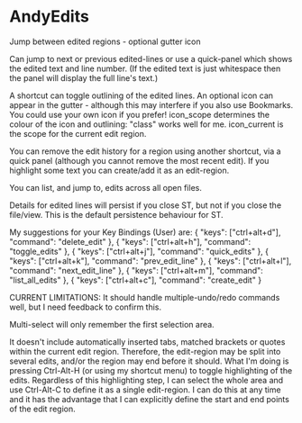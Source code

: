 AndyEdits
=========

Jump between edited regions - optional gutter icon

Can jump to next or previous edited-lines or use a 
quick-panel which shows the edited text and line number. 
(If the edited text is just whitespace then the panel 
will display the full line's text.)

A shortcut can toggle outlining of the edited lines. 
An optional icon can appear in the gutter - although 
this may interfere if you also use Bookmarks. You 
could use your own icon if you prefer! icon_scope 
determines the colour of the icon and outlining: 
"class" works well for me. icon_current is the scope 
for the current edit region.

You can remove the edit history for a region using 
another shortcut, via a quick panel (although you 
cannot remove the most recent edit). If you highlight 
some text you can create/add it as an edit-region.

You can list, and jump to, edits across all open files.

Details for edited lines will persist if you close ST, 
but not if you close the file/view. This is the 
default persistence behaviour for ST.

My suggestions for your Key Bindings (User) are:
{ "keys": ["ctrl+alt+d"], "command": "delete_edit" },
{ "keys": ["ctrl+alt+h"], "command": "toggle_edits" },
{ "keys": ["ctrl+alt+j"], "command": "quick_edits" },
{ "keys": ["ctrl+alt+k"], "command": "prev_edit_line" },
{ "keys": ["ctrl+alt+l"], "command": "next_edit_line" },
{ "keys": ["ctrl+alt+m"], "command": "list_all_edits" },
{ "keys": ["ctrl+alt+c"], "command": "create_edit" }

CURRENT LIMITATIONS:
It should handle multiple-undo/redo commands well, but I need 
feedback to confirm this.

Multi-select will only remember the first selection area.

It doesn't include automatically inserted tabs, matched brackets
or quotes within the current edit region. Therefore, the edit-region
may be split into several edits, and/or the region may end before it
should. What I'm doing is pressing Ctrl-Alt-H (or using my shortcut
menu) to toggle highlighting of the edits. Regardless of this
highlighting step, I can select the whole area and use Ctrl-Alt-C 
to define it as a single edit-region. I can do this at any time 
and it has the advantage that I can explicitly define the start 
and end points of the edit region.
